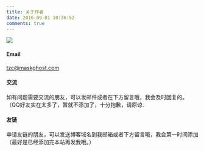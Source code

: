 ```yaml
---
title: 关于作者
date: 2016-09-01 10:36:52
comments: true
---
```

![](/upload_image/image/1.jpg)
#### Email
tzc@maskghost.com
#### 交流
如有问题需要交流的朋友，可以发邮件或者在下方留言哦，我会及时回复的。（QQ好友实在太多了，暂就不添加了，十分抱歉，请原谅.
#### 友链
申请友链的朋友，可以发送博客域名到我邮箱或者下方留言哦，我会第一时间添加（最好是已经添加完本站再发我哦。）
